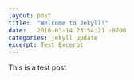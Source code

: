 ```yaml
---
layout: post
title:  "Welcome to Jekyll!"
date:   2018-03-14 23:54:21 -0700
categories: jekyll update
excerpt: Test Excerpt
---
```


This is a test post